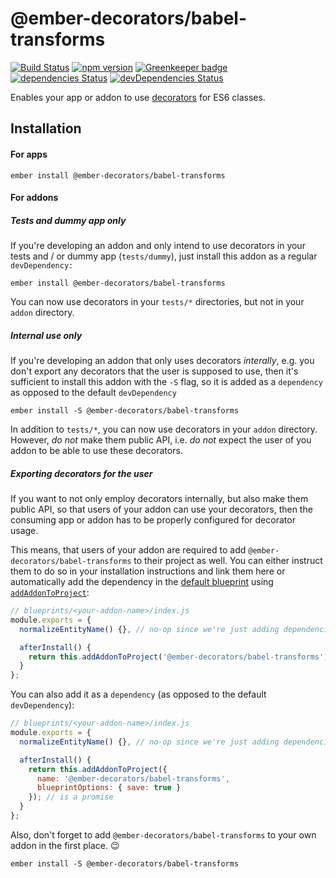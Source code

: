 # @ember-decorators/babel-transforms

[![Build Status](https://travis-ci.org/ember-decorators/babel-transforms.svg)](https://travis-ci.org/ember-decorators/babel-transforms)
[![npm version](https://badge.fury.io/js/%40ember-decorators%2Fbabel-transforms.svg)](https://badge.fury.io/js/%40ember-decorators%2Fbabel-transforms)
[![Greenkeeper badge](https://badges.greenkeeper.io/ember-decorators/babel-transforms.svg)](https://greenkeeper.io/)
[![dependencies Status](https://david-dm.org/ember-decorators/babel-transforms/status.svg)](https://david-dm.org/ember-decorators/babel-transforms)
[![devDependencies Status](https://david-dm.org/ember-decorators/babel-transforms/dev-status.svg)](https://david-dm.org/ember-decorators/babel-transforms?type=dev)

Enables your app or addon to use [decorators](https://github.com/tc39/proposal-decorators) for ES6 classes.

## Installation

#### For apps

```
ember install @ember-decorators/babel-transforms
```

#### For addons

##### Tests and dummy app only

If you're developing an addon and only intend to use decorators in your tests and / or dummy app (`tests/dummy`), just install this addon as a regular `devDependency:`

```
ember install @ember-decorators/babel-transforms
```
You can now use decorators in your `tests/*` directories, but not in your `addon` directory.

##### Internal use only

If you're developing an addon that only uses decorators *interally*, e.g. you don't export any decorators that the user is supposed to use, then it's sufficient to install this addon with the `-S` flag, so it is added as a `dependency` as opposed to the default `devDependency`

```
ember install -S @ember-decorators/babel-transforms
```

In addition to `tests/*`, you can now use decorators in your `addon` directory. However, *do not* make them public API, i.e. *do not* expect the user of you addon to be able to use these decorators.

##### Exporting decorators for the user

If you want to not only employ decorators internally, but also make them public API, so that users of your addon can use your decorators, then the consuming app or addon has to be properly configured for decorator usage.

This means, that users of your addon are required to add `@ember-decorators/babel-transforms` to their project as well. You can either instruct them to do so in your installation instructions and link them here or automatically add the dependency in the [default blueprint](https://ember-cli.com/extending/#default-blueprint) using [`addAddonToProject`](https://ember-cli.com/api/classes/Blueprint.html#method_addAddonToProject):

```js
// blueprints/<your-addon-name>/index.js
module.exports = {
  normalizeEntityName() {}, // no-op since we're just adding dependencies

  afterInstall() {
    return this.addAddonToProject('@ember-decorators/babel-transforms'); // is a promise
  }
};
```

You can also add it as a `dependency` (as opposed to the default `devDependency`):

```js
// blueprints/<your-addon-name>/index.js
module.exports = {
  normalizeEntityName() {}, // no-op since we're just adding dependencies

  afterInstall() {
    return this.addAddonToProject({
      name: '@ember-decorators/babel-transforms',
      blueprintOptions: { save: true }
    }); // is a promise
  }
};
```

Also, don't forget to add `@ember-decorators/babel-transforms` to your own addon in the first place. :wink:

```
ember install -S @ember-decorators/babel-transforms
```
